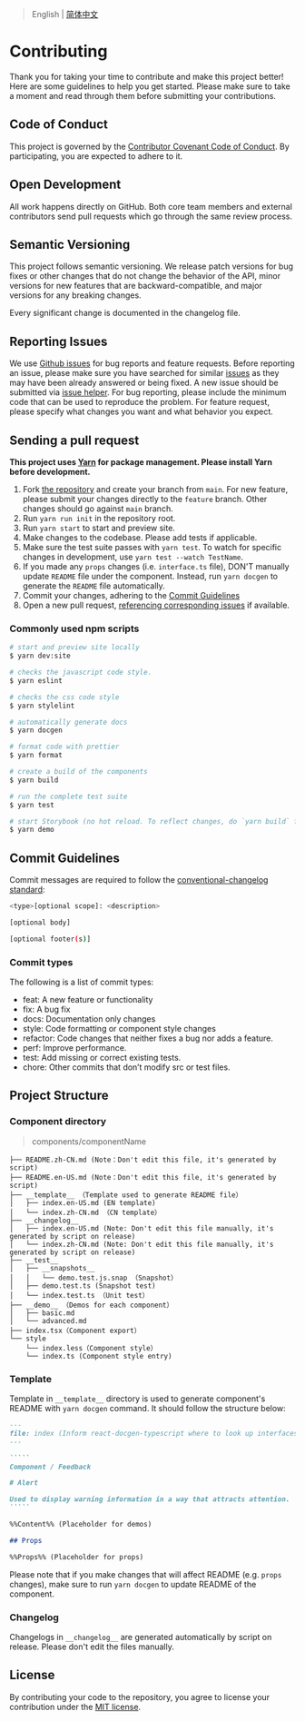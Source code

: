 
> English | [简体中文](./CONTRIBUTING.zh-CN.md)
# Contributing

Thank you for taking your time to contribute and make this project better! Here are some guidelines to help you get started. Please make sure to take a moment and read through them before submitting your contributions.

## Code of Conduct

This project is governed by the [Contributor Covenant Code of Conduct](./CODE_OF_CONDUCT.md). By participating, you are expected to adhere to it.

## Open Development

All work happens directly on GitHub. Both core team members and external contributors send pull requests which go through the same review process.

## Semantic Versioning

This project follows semantic versioning. We release patch versions for bug fixes or other changes that do not change the behavior of the API, minor versions for new features that are backward-compatible, and major versions for any breaking changes.

Every significant change is documented in the changelog file.

## Reporting Issues

We use [Github issues](https://github.com/arco-design/arco-design/issues) for bug reports and feature requests. Before reporting an issue, please make sure you have searched for similar [issues](https://github.com/arco-design/arco-design/issues) as they may have been already answered or being fixed. A new issue should be submitted via [issue helper](https://arco.design/issue-helper?repo=arco-design). For bug reporting, please include the minimum code that can be used to reproduce the problem. For feature request, please specify what changes you want and what behavior you expect.

## Sending a pull request

**This project uses [Yarn](https://yarnpkg.com/) for package management. Please install Yarn before development.**

1. Fork [the repository](https://github.com/arco-design/arco-design) and create your branch from `main`. For new feature, please submit your changes directly to the `feature` branch. Other changes should go against `main` branch.
1. Run `yarn run init` in the repository root.
1. Run `yarn start` to start and preview site.
1. Make changes to the codebase. Please add tests if applicable.
1. Make sure the test suite passes with `yarn test`. To watch for specific changes in development, use `yarn test --watch TestName`.
1. If you made any `props` changes (i.e. `interface.ts` file), DON'T manually update `README` file under the component. Instead, run `yarn docgen` to generate the `README` file automatically.
1. Commit your changes, adhering to the [Commit Guidelines](#commit-guidelines)
1. Open a new pull request, [referencing corresponding issues](https://docs.github.com/en/issues/tracking-your-work-with-issues/linking-a-pull-request-to-an-issue#linking-a-pull-request-to-an-issue-using-a-keyword) if available.

### Commonly used npm scripts

```bash
# start and preview site locally
$ yarn dev:site

# checks the javascript code style.
$ yarn eslint

# checks the css code style
$ yarn stylelint

# automatically generate docs
$ yarn docgen

# format code with prettier
$ yarn format

# create a build of the components
$ yarn build

# run the complete test suite
$ yarn test

# start Storybook (no hot reload. To reflect changes, do `yarn build` first)
$ yarn demo
```

## Commit Guidelines

Commit messages are required to follow the [conventional-changelog standard](https://www.conventionalcommits.org/en/v1.0.0/):

```bash
<type>[optional scope]: <description>

[optional body]

[optional footer(s)]
```

### Commit types

The following is a list of commit types:

- feat: A new feature or functionality
- fix: A bug fix
- docs: Documentation only changes
- style: Code formatting or component style changes
- refactor: Code changes that neither fixes a bug nor adds a feature.
- perf: Improve performance.
- test: Add missing or correct existing tests.
- chore: Other commits that don’t modify src or test files.

## Project Structure

### Component directory

> components/componentName

```
├── README.zh-CN.md (Note：Don't edit this file, it's generated by script)
├── README.en-US.md (Note：Don't edit this file, it's generated by script)
├── __template__ （Template used to generate README file）
│   ├── index.en-US.md (EN template)
│   └── index.zh-CN.md （CN template）
├── __changelog__ 
│   ├── index.en-US.md (Note: Don't edit this file manually, it's generated by script on release)
│   └── index.zh-CN.md (Note: Don't edit this file manually, it's generated by script on release)
├── __test__
│   ├── __snapshots__
│   │   └── demo.test.js.snap （Snapshot）
│   ├── demo.test.ts (Snapshot test)
│   └── index.test.ts （Unit test）
├── __demo__ （Demos for each component）
│   ├── basic.md
│   └── advanced.md
├── index.tsx（Component export）
└── style
    └── index.less（Component style）
    └── index.ts (Component style entry)
```

### Template

Template in `__template__` directory is used to generate component's README with `yarn docgen` command. It should follow the structure below:

~~~markdown
---
file: index (Inform react-docgen-typescript where to look up interfaces information)
---

`````
Component / Feedback

# Alert

Used to display warning information in a way that attracts attention.
`````

%%Content%% (Placeholder for demos)

## Props

%%Props%% (Placeholder for props)
~~~

Please note that if you make changes that will affect README (e.g. `props` changes), make sure to run `yarn docgen` to update README of the component.

### Changelog

Changelogs in `__changelog__` are generated automatically by script on release. Please don't edit the files manually.

## License

By contributing your code to the repository, you agree to license your contribution under the [MIT license](./LICENSE).
